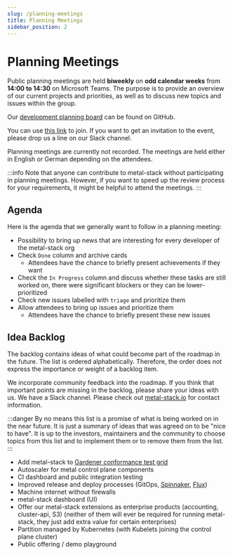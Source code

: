```yaml
---
slug: /planning-meetings
title: Planning Meetings
sidebar_position: 2
---
```


# Planning Meetings

Public planning meetings are held **biweekly** on **odd calendar weeks** from **14:00 to 14:30** on Microsoft Teams. The purpose is to provide an overview of our current projects and priorities, as well as to discuss new topics and issues within the group.

Our [development planning board](https://github.com/orgs/metal-stack/projects/34) can be found on GitHub.

You can use [this link](https://teams.microsoft.com/l/meetup-join/19%3ameeting_ZTVmNWFkYjYtMzVmYi00ZTMxLTk5ZTUtMGFjYjU2OTk0MjQz%40thread.v2/0?context=%7b%22Tid%22%3a%22f9d9b921-8f78-466d-95fd-4495e73d8d65%22%2c%22Oid%22%3a%228ac2a791-e637-4a90-8505-0a1ee175ebfc%22%7d) to join. If you want to get an invitation to the event, please drop us a line on our Slack channel.

Planning meetings are currently not recorded. The meetings are held either in English or German depending on the attendees.

:::info
Note that anyone can contribute to metal-stack without participating in planning meetings. However, if you want to speed up the review process for your requirements, it might be helpful to attend the meetings.
:::

## Agenda

Here is the agenda that we generally want to follow in a planning meeting:

- Possibility to bring up news that are interesting for every developer of the metal-stack org
- Check `Done` column and archive cards
  - Attendees have the chance to briefly present achievements if they want
- Check the `In Progress` column and discuss whether these tasks are still worked on, there were significant blockers or they can be lower-prioritized
- Check new issues labelled with `triage` and prioritize them
- Allow attendees to bring up issues and prioritize them
  - Attendees have the chance to briefly present these new issues

## Idea Backlog

The backlog contains ideas of what could become part of the roadmap in the future. The list is ordered alphabetically. Therefore, the order does not express the importance or weight of a backlog item.

We incorporate community feedback into the roadmap. If you think that important points are missing in the backlog, please share your ideas with us. We have a Slack channel. Please check out [metal-stack.io](https://metal-stack.io) for contact information.

:::danger
By no means this list is a promise of what is being worked on in the near future. It is just a summary of ideas that was agreed on to be "nice to have". It is up to the investors, maintainers and the community to choose topics from this list and to implement them or to remove them from the list.
:::

- Add metal-stack to [Gardener conformance test grid](https://testgrid.k8s.io/gardener-all)
- Autoscaler for metal control plane components
- CI dashboard and public integration testing
- Improved release and deploy processes (GitOps, [Spinnaker](https://spinnaker.io/), [Flux](https://fluxcd.io/))
- Machine internet without firewalls
- metal-stack dashboard (UI)
- Offer our metal-stack extensions as enterprise products (accounting, cluster-api, S3) (neither of them will ever be required for running metal-stack, they just add extra value for certain enterprises)
- Partition managed by Kubernetes (with Kubelets joining the control plane cluster)
- Public offering / demo playground
